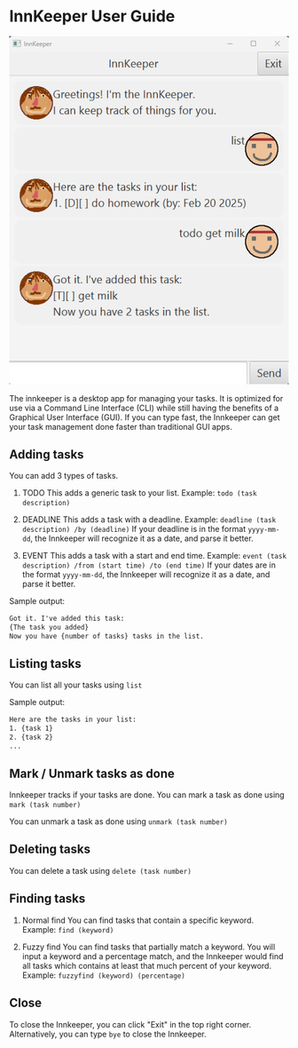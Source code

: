 # InnKeeper User Guide


![Ui.png](Ui.png)

The innkeeper is a desktop app for managing your tasks.
It is optimized for use via a Command Line Interface (CLI) while still having the benefits of a Graphical User Interface (GUI).
If you can type fast, the Innkeeper can get your task management done faster than traditional GUI apps.

## Adding tasks

You can add 3 types of tasks.

1. TODO
This adds a generic task to your list.
Example: `todo (task description)`

2. DEADLINE
This adds a task with a deadline.
Example: `deadline (task description) /by (deadline)`
If your deadline is in the format `yyyy-mm-dd`, the Innkeeper will recognize it as a date, and parse it better.

3. EVENT
This adds a task with a start and end time.
Example: `event (task description) /from (start time) /to (end time)`
If your dates are in the format `yyyy-mm-dd`, the Innkeeper will recognize it as a date, and parse it better.

Sample output:
```
Got it. I've added this task:
{The task you added}
Now you have {number of tasks} tasks in the list.
```

## Listing tasks
You can list all your tasks using
`list`

Sample output:
```
Here are the tasks in your list:
1. {task 1}
2. {task 2}
...
```

## Mark / Unmark tasks as done

Innkeeper tracks if your tasks are done.
You can mark a task as done using
`mark (task number)`

You can unmark a task as done using
`unmark (task number)`


## Deleting tasks

You can delete a task using
`delete (task number)`


## Finding tasks
1. Normal find
You can find tasks that contain a specific keyword.
Example: `find (keyword)`


2. Fuzzy find
You can find tasks that partially match a keyword.
You will input a keyword and a percentage match, and the Innkeeper would find all tasks which contains at least that much percent of your keyword.
Example: `fuzzyfind (keyword) (percentage)`


## Close
To close the Innkeeper, you can click "Exit" in the top right corner.
Alternatively, you can type `bye` to close the Innkeeper.